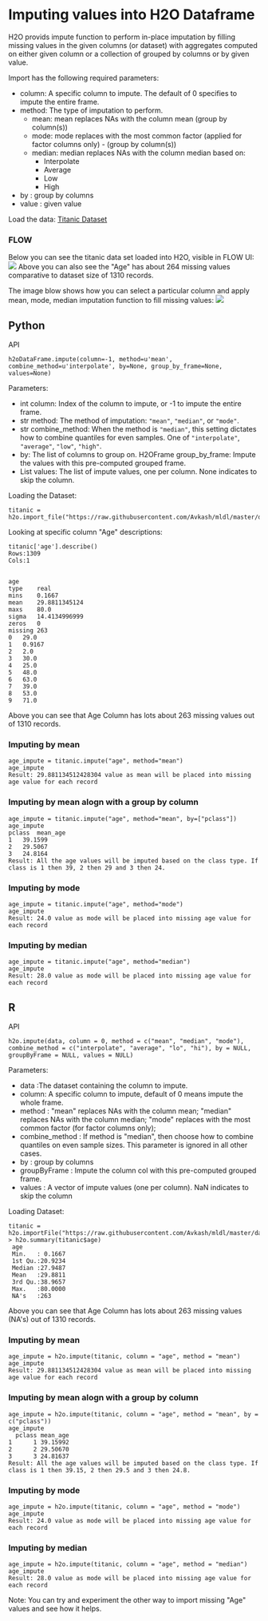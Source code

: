# Imputing values into H2O Dataframe #

H2O provids impute function to perform in-place imputation by filling missing values in the given columns (or dataset) with aggregates computed on either given column or a collection of grouped by columns or by given value.

Import has the following required parameters:

- column: A specific column to impute. The default of 0 specifies to impute the entire frame.
- method: The type of imputation to perform. 
  - mean: mean replaces NAs with the column mean (group by column(s))
  - mode: mode replaces with the most common factor (applied for factor columns only) - (group by column(s))
  - median: median replaces NAs with the column median based on:
    - Interpolate
    - Average
    - Low
    - High
- by : group by columns
- value : given value

Load the data: [Titanic Dataset](https://raw.githubusercontent.com/Avkash/mldl/master/data/titanic_list.csv)

### FLOW ###
Below you can see the titanic data set loaded into H2O, visible in FLOW UI:
![](https://github.com/Avkash/mldl/blob/master/images/flow-titanitc-ds.png?raw=true)
Above you can also see the "Age" has about 264 missing values comparative to dataset size of 1310 records. 

The image blow shows how you can select a particular column and apply mean, mode, median imputation function to fill missing values:
![](https://github.com/Avkash/mldl/blob/master/images/flow-impute.png?raw=true)


## Python ##
API
```
h2oDataFrame.impute(column=-1, method=u'mean', combine_method=u'interpolate', by=None, group_by_frame=None, values=None)
```
Parameters:
 - int column: Index of the column to impute, or -1 to impute the entire frame.
 - str method: The method of imputation: ``"mean"``, ``"median"``, or ``"mode"``.
 - str combine_method: When the method is ``"median"``, this setting dictates how to combine quantiles
    for even samples. One of ``"interpolate"``, ``"average"``, ``"low"``, ``"high"``.
 - by: The list of columns to group on.
   H2OFrame group_by_frame: Impute the values with this pre-computed grouped frame.
 - List values: The list of impute values, one per column. None indicates to skip the column.

Loading the Dataset:
```
titanic = h2o.import_file("https://raw.githubusercontent.com/Avkash/mldl/master/data/titanic_list.csv")
```
Looking at specific column "Age" descriptions:
```
titanic['age'].describe()
Rows:1309
Cols:1


age
type	real
mins	0.1667
mean	29.8811345124
maxs	80.0
sigma	14.4134996999
zeros	0
missing	263
0	29.0
1	0.9167
2	2.0
3	30.0
4	25.0
5	48.0
6	63.0
7	39.0
8	53.0
9	71.0
```
Above you can see that Age Column has lots about 263 missing values out of 1310 records. 

### Imputing by mean ###
```
age_impute = titanic.impute("age", method="mean")
age_impute
Result: 29.881134512428304 value as mean will be placed into missing age value for each record
```

### Imputing by mean alogn with a group by column  ###
```
age_impute = titanic.impute("age", method="mean", by=["pclass"])
age_impute
pclass	mean_age
1	39.1599
2	29.5067
3	24.8164
Result: All the age values will be imputed based on the class type. If class is 1 then 39, 2 then 29 and 3 then 24. 
```

### Imputing by mode ###
```
age_impute = titanic.impute("age", method="mode")
age_impute
Result: 24.0 value as mode will be placed into missing age value for each record
```

### Imputing by median ###
```
age_impute = titanic.impute("age", method="median")
age_impute
Result: 28.0 value as mode will be placed into missing age value for each record
```

## R ## 
API
```
h2o.impute(data, column = 0, method = c("mean", "median", "mode"),  combine_method = c("interpolate", "average", "lo", "hi"), by = NULL,  groupByFrame = NULL, values = NULL)
```
Parameters:
 - data	 :The dataset containing the column to impute.
 - column: 	 A specific column to impute, default of 0 means impute the whole frame.
 - method : "mean" replaces NAs with the column mean; "median" replaces NAs with the column median; "mode" replaces with the most common factor (for factor columns only);
 - combine_method	: If method is "median", then choose how to combine quantiles on even sample sizes. This parameter is ignored in all other cases.
 - by : group by columns
 - groupByFrame	: Impute the column col with this pre-computed grouped frame.
 - values	: A vector of impute values (one per column). NaN indicates to skip the column

Loading Dataset:
```
titanic = h2o.importFile("https://raw.githubusercontent.com/Avkash/mldl/master/data/titanic_list.csv")
> h2o.summary(titanic$age)
 age              
 Min.   : 0.1667  
 1st Qu.:20.9234  
 Median :27.9487  
 Mean   :29.8811  
 3rd Qu.:38.9657  
 Max.   :80.0000  
 NA's   :263     
```
Above you can see that Age Column has lots about 263 missing values (NA's) out of 1310 records. 

### Imputing by mean ###
```
age_impute = h2o.impute(titanic, column = "age", method = "mean")
age_impute
Result: 29.881134512428304 value as mean will be placed into missing age value for each record
```

### Imputing by mean alogn with a group by column  ###
```
age_impute = h2o.impute(titanic, column = "age", method = "mean", by = c("pclass"))
age_impute
  pclass mean_age
1      1 39.15992
2      2 29.50670
3      3 24.81637
Result: All the age values will be imputed based on the class type. If class is 1 then 39.15, 2 then 29.5 and 3 then 24.8. 
```

### Imputing by mode ###
```
age_impute = h2o.impute(titanic, column = "age", method = "mode")
age_impute
Result: 24.0 value as mode will be placed into missing age value for each record
```

### Imputing by median ###
```
age_impute = h2o.impute(titanic, column = "age", method = "median")
age_impute
Result: 28.0 value as mode will be placed into missing age value for each record
```
Note: You can try and experiment the other way to import missing "Age" values and see how it helps.
 
